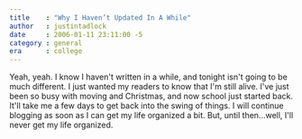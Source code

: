 ```yaml
---
title    : "Why I Haven’t Updated In A While"
author   : justintadlock
date     : 2006-01-11 23:11:00 -5
category : general
era      : college
---
```


Yeah, yeah.  I know I haven't written in a while, and tonight isn't going to be much different.  I just wanted my readers to know that I'm still alive.  I've just been so busy with moving and Christmas, and now school just started back.  It'll take me a few days to get back into the swing of things.  I will continue blogging as soon as I can get my life organized a bit.  But, until then...well, I'll never get my life organized.
